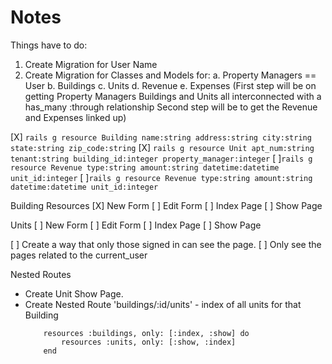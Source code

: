 # Notes

Things have to do: 
1. Create Migration for User Name
2. Create Migration for Classes and Models for:
    a. Property Managers == User
    b. Buildings
    c. Units
    d. Revenue
    e. Expenses
(First step will be on getting Property Managers Buildings and Units all interconnected with a has_many :through relationship
Second step will be to get the Revenue and Expenses linked up)

[X] `rails g resource Building name:string address:string city:string state:string zip_code:string` 
[X] `rails g resource Unit apt_num:string tenant:string building_id:integer property_manager:integer`
[ ]`rails g resource Revenue type:string amount:string datetime:datetime unit_id:integer`
[ ]`rails g resource Revenue type:string amount:string datetime:datetime unit_id:integer`

Building Resources
[X] New Form
[ ] Edit Form
[ ] Index Page
[ ] Show Page

Units 
[ ] New Form
[ ] Edit Form
[ ] Index Page
[ ] Show Page

[ ] Create a way that only those signed in can see the page.
[ ] Only see the pages related to the current_user

Nested Routes
- Create Unit Show Page.
- Create Nested Route 'buildings/:id/units' - index of all units for that Building
    ```
        resources :buildings, only: [:index, :show] do 
            resources :units, only: [:show, :index]
        end
    ```
